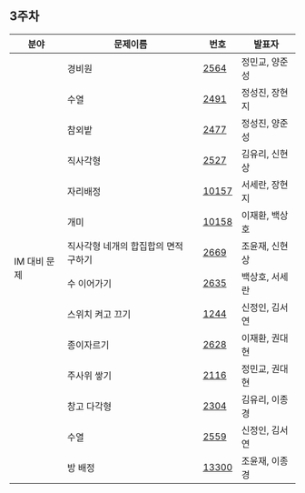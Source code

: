 ## 3주차

<table>
  <thead>
    <tr>
      <th>
        분야
      </th>
      <th>
        문제이름
      </th>
      <th>
        번호
      </th>
      <th>
        발표자
      </th>
    </tr>
  </thead>
  <tbody>
    <tr>
      <td rowspan ="14">
        IM 대비 문제
      </td>
      <td>
        	경비원
      </td>
      <td>
        <a href="https://www.acmicpc.net/problem/2564">2564</a>
      </td>
      <td>
        정민교, 양준성
      </td>
    </tr>
    <tr>
    <td>
        	수열
      </td>
      <td>
        <a href="https://www.acmicpc.net/problem/2491">2491</a>
      </td>
      <td>
        정성진, 장현지
      </td>
    </tr>
    <tr>
    <td>
        	참외밭
      </td>
      <td>
        <a href="https://www.acmicpc.net/problem/2477">2477</a>
      </td>
      <td>
        정성진, 양준성
      </td>
    </tr>
    <tr>
    <td>
        	직사각형
      </td>
      <td>
        <a href="https://www.acmicpc.net/problem/2527">2527</a>
      </td>
      <td>
        김유리, 신현상
      </td>
    </tr>
    <tr>
    <td>
        	자리배정
      </td>
      <td>
        <a href="https://www.acmicpc.net/problem/10157">10157</a>
      </td>
      <td>
        서세란, 장현지
      </td>
    </tr>
    <tr>
    <td>
        	개미
      </td>
      <td>
        <a href="https://www.acmicpc.net/problem/10158">10158</a>
      </td>
      <td>
        이재환, 백상호
      </td>
    </tr>
    <tr>
    <td>
        	직사각형 네개의 합집합의 면적 구하기
      </td>
      <td>
        <a href="https://www.acmicpc.net/problem/2669">2669</a>
      </td>
      <td>
        조윤재, 신현상
      </td>
    </tr>
    <tr>
    <td>
        	수 이어가기
      </td>
      <td>
        <a href="https://www.acmicpc.net/problem/2635">2635</a>
      </td>
      <td>
        백상호, 서세란
      </td>
    </tr>
    <tr>
    <td>
        	스위치 켜고 끄기
      </td>
      <td>
        <a href="https://www.acmicpc.net/problem/1244">1244</a>
      </td>
      <td>
        신정인, 김서연
      </td>
    </tr>
    <tr>
    <td>
        	종이자르기
      </td>
      <td>
        <a href="https://www.acmicpc.net/problem/2628">2628</a>
      </td>
      <td>
        이재환, 권대현
      </td>
    </tr>
    <tr>
    <td>
        	주사위 쌓기
      </td>
      <td>
        <a href="https://www.acmicpc.net/problem/2116">2116</a>
      </td>
      <td>
        정민교, 권대현
      </td>
    </tr>
    <tr>
    <td>
        	창고 다각형
      </td>
      <td>
        <a href="https://www.acmicpc.net/problem/2304">2304</a>
      </td>
      <td>
        김유리, 이종경
      </td>
    </tr>
    <tr>
    <td>
        	수열
      </td>
      <td>
        <a href="https://www.acmicpc.net/problem/2559">2559</a>
      </td>
      <td>
        신정인, 김서연
      </td>
    </tr>
    <tr>
    <td>
        	방 배정
      </td>
      <td>
        <a href="https://www.acmicpc.net/problem/13300">13300</a>
      </td>
      <td>
        조윤재, 이종경
      </td>
    </tr>
  </tbody>
</table>

